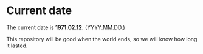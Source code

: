 # Current date

The current date is **1971.02.12.** (YYYY.MM.DD.)

This repository will be good when the world ends, so we will know how long it lasted.